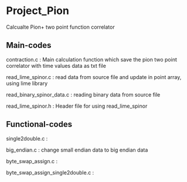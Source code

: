 # Project_Pion

Calcualte Pion+ two point function correlator


## Main-codes

contraction.c : Main calculation function which save the pion two point correlator with time values data as txt file
  
read_lime_spinor.c : read data from source file and update in point array, using lime library

read_binary_spinor_data.c : reading binary data from source file

read_lime_spinor.h : Header file for using read_lime_spinor


## Functional-codes

single2double.c :

big_endian.c : change small endian data to big endian data

byte_swap_assign.c :

byte_swap_assign_single2double.c :
